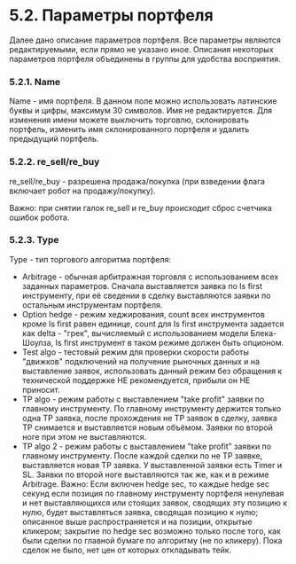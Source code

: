 # 5.2. Параметры портфеля

Далее дано описание параметров портфеля. Все параметры являются редактируемыми, если прямо не указано иное. Описания некоторых параметров портфеля объединены в группы для удобства восприятия.



### 5.2.1. Name

Name - имя портфеля. В данном поле можно использовать латинские буквы и цифры, максимум 30 символов. Имя не редактируется. Для изменения имени можете выключить торговлю, склонировать портфель, изменить имя склонированного портфеля и удалить предыдущий портфель.



### 5.2.2. re_sell/re_buy

re_sell/re_buy - разрешена продажа/покупка (при взведении флага включает робот на продажу/покупку).

Важно: при снятии галок re_sell и re_buy происходит сброс счетчика ошибок робота.



### 5.2.3. Type

Type - тип торгового алгоритма портфеля:
- Arbitrage - обычная арбитражная торговля с использованием всех заданных параметров. Сначала выставляется заявка по Is first инструменту, при её сведении в сделку выставляются заявки по остальным инструментам портфеля.
- Option hedge - режим хеджирования, count всех инструментов кроме Is first равен единице, count для Is first инструмента задается как delta - "грек", вычисляемый с использованием модели Блека-Шоулза, Is first инструмент в таком режиме должен быть опционом.
- Test algo - тестовый режим для проверки скорости работы "движков" подключений на получение рыночных данных и на выставление заявок, использовать данный режим без обращения к технической поддержке НЕ рекомендуется, прибыли он НЕ приносит.
- TP algo - режим работы с выставлением "take profit" заявки по главному инструменту. По главному инструменту держится только одна TP заявка, после прохождения не TP заявок в сделку, заявка TP снимается и выставляется новым объёмом. Заявки по второй ноге при этом не выставляются.
- TP algo 2 - режим работы с выставлением "take profit" заявки по главному инструменту. После каждой сделки по не TP заявке, выставляется новая TP заявка. У выставленной заявки есть Timer и SL. Заявки по второй ноге выставляются так же, как и в режиме Arbitrage.
Важно: Если включен hedge sec, то каждые hedge sec секунд если позиция по главному инструменту портфеля ненулевая и нет выставляющихся или стоящих заявок, сводящих эту позицию к нулю, будет выставляться заявка, сводящая позицию к нулю; описанное выше распространяется и на позиции, открытые кликером; закрытие по hedge sec возможно только после того, как были сделки по главной бумаге по алгоритму (не по кликеру). Пока сделок не было, нет цен от которых откладывать тейк.

